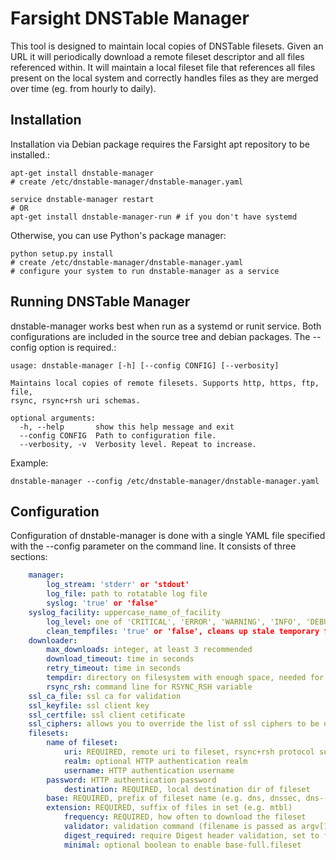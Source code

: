 Farsight DNSTable Manager
=========================

This tool is designed to maintain local copies of DNSTable filesets.
Given an URL it will periodically download a remote fileset descriptor and
all files referenced within.  It will maintain a local fileset file that
references all files present on the local system and correctly handles files
as they are merged over time (eg. from hourly to daily).

Installation
------------

Installation via Debian package requires the Farsight apt repository to be
installed.:

    apt-get install dnstable-manager
    # create /etc/dnstable-manager/dnstable-manager.yaml

    service dnstable-manager restart
    # OR
    apt-get install dnstable-manager-run # if you don't have systemd

Otherwise, you can use Python's package manager:

    python setup.py install
    # create /etc/dnstable-manager/dnstable-manager.yaml
    # configure your system to run dnstable-manager as a service

Running DNSTable Manager
------------------------

dnstable-manager works best when run as a systemd or runit service.  Both
configurations are included in the source tree and debian packages.  The
--config option is required.:

    usage: dnstable-manager [-h] [--config CONFIG] [--verbosity]
    
    Maintains local copies of remote filesets. Supports http, https, ftp, file,
    rsync, rsync+rsh uri schemas.
    
    optional arguments:
      -h, --help       show this help message and exit
      --config CONFIG  Path to configuration file.
      --verbosity, -v  Verbosity level. Repeat to increase.

Example:

    dnstable-manager --config /etc/dnstable-manager/dnstable-manager.yaml

Configuration
-------------

Configuration of dnstable-manager is done with a single YAML file specified
with the --config parameter on the command line.  It consists of three
sections:

```yaml
    manager:
        log_stream: 'stderr' or 'stdout'
        log_file: path to rotatable log file
        syslog: 'true' or 'false'
	syslog_facility: uppercase_name_of_facility
        log_level: one of 'CRITICAL', 'ERROR', 'WARNING', 'INFO', 'DEBUG'
        clean_tempfiles: 'true' or 'false', cleans up stale temporary files at start
    downloader:
        max_downloads: integer, at least 3 recommended
        download_timeout: time in seconds
        retry_timeout: time in seconds
        tempdir: directory on filesystem with enough space, needed for rsync
        rsync_rsh: command line for RSYNC_RSH variable
	ssl_ca_file: ssl ca for validation
	ssl_keyfile: ssl client key
	ssl_certfile: ssl client cetificate
	ssl_ciphers: allows you to override the list of ssl ciphers to be used (default is considered secure at time of writing)
    filesets:
        name of fileset:
            uri: REQUIRED, remote uri to fileset, rsync+rsh protocol supported
            realm: optional HTTP authentication realm
            username: HTTP authentication username
	    password: HTTP authentication password
            destination: REQUIRED, local destination dir of fileset
	    base: REQUIRED, prefix of fileset name (e.g. dns, dnssec, dns--com)
	    extension: REQUIRED, suffix of files in set (e.g. mtbl)
            frequency: REQUIRED, how often to download the fileset
            validator: validation command (filename is passed as argv[1])
            digest_required: require Digest header validation, set to false to disable
            minimal: optional boolean to enable base-full.fileset
```
